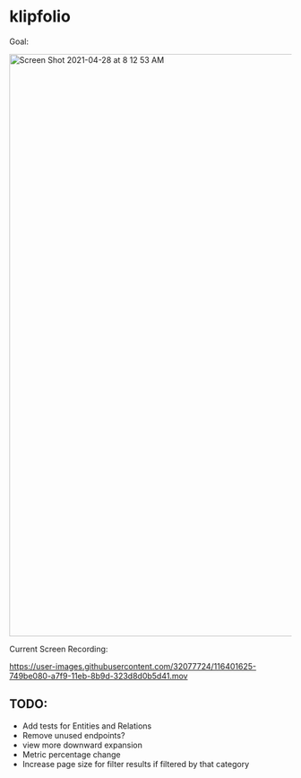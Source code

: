 # klipfolio

Goal:

<img width="1037" alt="Screen Shot 2021-04-28 at 8 12 53 AM" src="https://user-images.githubusercontent.com/32077724/116401723-91381880-a7f9-11eb-861e-a3602b12bd28.png">

Current Screen Recording:

https://user-images.githubusercontent.com/32077724/116401625-749be080-a7f9-11eb-8b9d-323d8d0b5d41.mov

## TODO:
- Add tests for Entities and Relations
- Remove unused endpoints?
- view more downward expansion
- Metric percentage change
- Increase page size for filter results if filtered by that category




